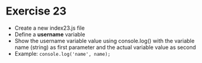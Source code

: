 # Exercise 23

- Create a new index23.js file
- Define a **username** variable
- Show the username variable value using console.log() with the variable name (string) as first parameter and the actual variable value as second
- Example: `console.log('name', name);`
